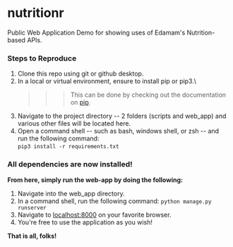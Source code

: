 # nutritionr

Public Web Application Demo for showing uses of Edamam's Nutrition-based APIs.

### Steps to Reproduce

1. Clone this repo using git or github desktop.
2. In a local or virtual environment, ensure to install pip or pip3.\
   >>> This can be done by checking out the documentation on <a href="https://pip.pypa.io/en/stable/installing/">pip</a>.
3. Navigate to the project directory -- 2 folders (scripts and web_app) and various other files will be located here.
4. Open a command shell -- such as bash, windows shell, or zsh -- and run the following command:\
    `pip3 install -r requirements.txt`

### All dependencies are now installed!

**From here, simply run the web-app by doing the following:**
1. Navigate into the web_app directory.
2. In a command shell, run the following command:
    `python manage.py runserver`
3. Navigate to <a href="localhost:8000">localhost:8000</a> on your favorite browser.
4. You're free to use the application as you wish!

**That is all, folks!**